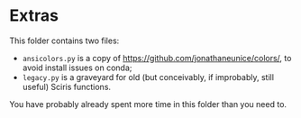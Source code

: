 # Extras

This folder contains two files:

- ``ansicolors.py`` is a copy of https://github.com/jonathaneunice/colors/, to avoid install issues on conda;
- ``legacy.py`` is a graveyard for old (but conceivably, if improbably, still useful) Sciris functions.

You have probably already spent more time in this folder than you need to.
